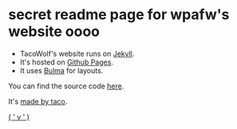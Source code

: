 # secret readme page for wpafw's website oooo

* TacoWolf's website runs on [Jekyll](https://jekyllrb.com/). 
* It's hosted on [Github Pages](https://pages.github.com/). 
* It uses [Bulma](https://bulma.io/) for layouts.

You can find the source code [here](https://github.com/tacowolf/tacowolf.github.io).

It's [made by taco](https://daniel.ga/llegos).

[( ' v ' )](https://birb.world)
